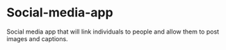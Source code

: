 # Social-media-app
Social media app that will link individuals to people and allow them to post images and captions. 
